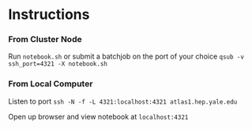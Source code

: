 # Instructions

### From Cluster Node
Run `notebook.sh` or submit a batchjob on the port of your choice `qsub -v ssh_port=4321 -X notebook.sh`

### From Local Computer
Listen to port `ssh -N -f -L 4321:localhost:4321 atlas1.hep.yale.edu`

Open up browser and view notebook at `localhost:4321`

